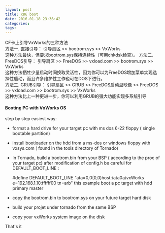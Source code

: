 ```yaml
---
layout: post
title: x86 boot
date: 2016-01-18 23:36:42
categories:
tags:
---
```


CF卡上引导VxWorks的三种方法  
方法一. 直接引导： 
    引导扇区  >> bootrom.sys  >> VxWorks  
这种方法最快，但要求bootrom.sys保持连续性（可用chkdsk检查）。 
方法二. FreeDOS引导： 
    引导扇区 >> FreeDOS  >> vxload.com  >> bootrom.sys  >> VxWorks  
这种方法牺牲少量启动时间换取灵活性，因为你可以为FreeDOS增加菜单实现选择性启动，而且许多维护性工作也可在DOS下进行。  
方法三. GRUB引导： 
    引导扇区 >> GRUB  >> FreeDOS启动盘映像  >> FreeDOS  >> vxload.com  >> bootrom.sys  >> VxWorks  
这种方法比上一种更进一步，你可以利用GRUB的强大功能实现多系统引导

#### Booting PC with VxWorks OS
step by step easiest way:

- format a hard drive for your target pc with ms dos 6-22 floppy (
single bootable partition)
- install bootloader on the hdd from a ms-dos or windows floppy with
vxsys.com ( found in the tools directory of Tornado)
- In Tornado, build a bootrom.bin from your BSP ( according to the proc
of your target pc)
after modification of config.h
be careful for DEFAULT_BOOT_LINE :
 
    #define DEFAULT_BOOT_LINE "ata=0,0(0,0)host:/ata0a/vxWorks e=192.168.1.10:ffffff00 tn=arb"
this example boot a pc target with hdd primary master

- copy the bootrom.bin to bootrom.sys on your future target hard disk
- build your projet under tornado from the same BSP
- copy your vxWorks system image on the disk

That's it
